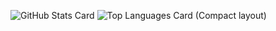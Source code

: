 ![GitHub Stats Card](https://github-readme-stats.vercel.app/api?username=wakkihaya&count_private=true&show_icons=true)
![Top Languages Card (Compact layout)](https://github-readme-stats.vercel.app/api/top-langs/?username=wakkihaya&hide=Jupyter%20Notebook%23&langs_count=8&layout=compact")
